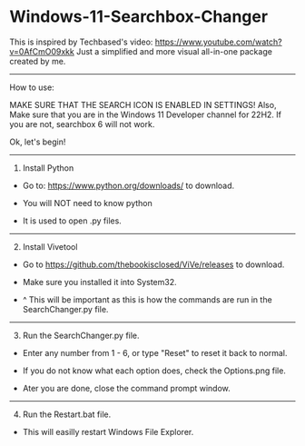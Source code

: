 # Windows-11-Searchbox-Changer

This is inspired by Techbased's video: https://www.youtube.com/watch?v=0AfCmO09xkk Just a simplified and more visual all-in-one package created by me.

--------------------------------------------------------------------------------------------

How to use:

MAKE SURE THAT THE SEARCH ICON IS ENABLED IN SETTINGS!
Also, Make sure that you are in the Windows 11 Developer channel for 22H2.
If you are not, searchbox 6 will not work.

Ok, let's begin!

--------------------------------------------------------------------------------------------
1. Install Python

- Go to: https://www.python.org/downloads/ to download.

- You will NOT need to know python

- It is used to open .py files.

--------------------------------------------------------------------------------------------
2. Install Vivetool

- Go to https://github.com/thebookisclosed/ViVe/releases to download.

- Make sure you installed it into System32.

- ^ This will be important as this is how the commands are run in the SearchChanger.py file.
--------------------------------------------------------------------------------------------
3. Run the SearchChanger.py file.

- Enter any number from 1 - 6, or type "Reset" to reset it back to normal.

- If you do not know what each option does, check the Options.png file.

- Ater you are done, close the command prompt window.
--------------------------------------------------------------------------------------------
4. Run the Restart.bat file.

- This will easilly restart Windows File Explorer.
